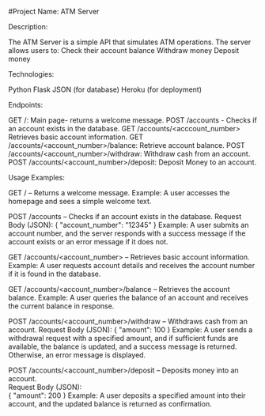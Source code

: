 #Project Name: ATM Server

Description:

The ATM Server is a simple API that simulates ATM operations. The server allows users to:
Check their account balance
Withdraw money
Deposit money

Technologies:

Python
Flask
JSON (for database)
Heroku (for deployment)

Endpoints:

GET /: Main page- returns a welcome message.
POST /accounts - Checks if an account exists in the database.
GET /accounts/<acccount_number> Retrieves basic account information.
GET /accounts/<account_number>/balance: Retrieve account balance.
POST /accounts/<account_number>/withdraw: Withdraw cash from an account.
POST /accounts/<account_number>/deposit:  Deposit Money to an account.

Usage Examples:

GET / – Returns a welcome message.
Example: A user accesses the homepage and sees a simple welcome text.

POST /accounts – Checks if an account exists in the database.
Request Body (JSON):
{
  "account_number": "12345"
}
Example: A user submits an account number, and the server responds with a success message if the account exists or an error message if it does not.

GET /accounts/<account_number> – Retrieves basic account information.
Example: A user requests account details and receives the account number if it is found in the database.

GET /accounts/<account_number>/balance – Retrieves the account balance.
Example: A user queries the balance of an account and receives the current balance in response.

POST /accounts/<account_number>/withdraw – Withdraws cash from an account.
Request Body (JSON):
{
  "amount": 100
}
Example: A user sends a withdrawal request with a specified amount, and if sufficient funds are available, the balance is updated, and a success message is returned. Otherwise, an error message is displayed.

  
POST /accounts/<account_number>/deposit – Deposits money into an account.  
Request Body (JSON):  
{
  "amount": 200
}
Example: A user deposits a specified amount into their account, and the updated balance is returned as confirmation.
